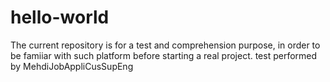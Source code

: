 # hello-world
The current repository is for a test and comprehension purpose, in order to be famiiar with such platform before starting a real project.
test performed by MehdiJobAppliCusSupEng
